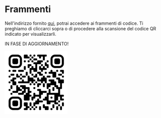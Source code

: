 # Frammenti

Nell'indirizzo fornito [qui](https://www.craft.do/s/k12e3l77EMeUuM), potrai accedere ai frammenti di codice. Ti preghiamo di cliccarci sopra o di procedere alla scansione del codice QR indicato per visualizzarli.

IN FASE DI AGGIORNAMENTO!

<img src="https://github.com/plumkewe/scuola/blob/main/Altro/codice.PNG" width="200px" lenght="200px">

